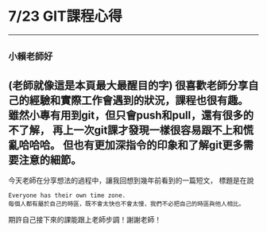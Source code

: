 # 7/23 GIT課程心得
---
## `小賴老師好`
(老師就像這是本頁最大最醒目的字)
很喜歡老師分享自己的經驗和實際工作會遇到的狀況，課程也很有趣。
雖然小專有用到git，但只會push和pull，還有很多的不了解，
再上一次git課才發現一樣很容易跟不上和慌亂哈哈哈。
但也有更加深指令的印象和了解git更多需要注意的細節。
---
今天老師在分享想法的過程中，讓我回想到幾年前看到的一篇短文，
標題是在說
```
Everyone has their own time zone.
每個人都有屬於自己的時區，既不會太快也不會太慢，我們不必把自己的時區與他人相比。
```
期許自己接下來的課能跟上老師步調！謝謝老師！
